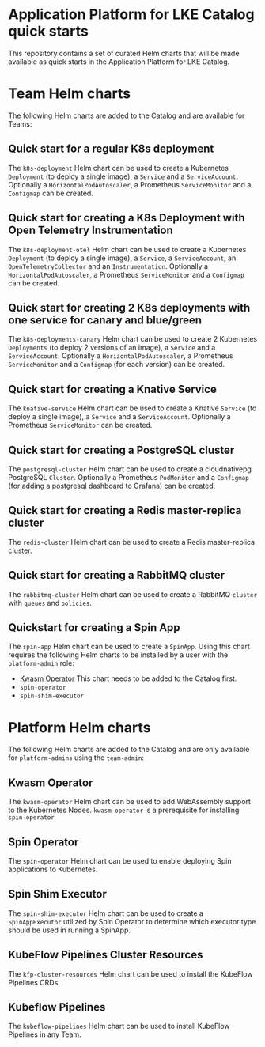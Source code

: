 # Application Platform for LKE Catalog quick starts

This repository contains a set of curated Helm charts that will be made available as quick starts in the Application Platform for LKE Catalog.

# Team Helm charts

The following Helm charts are added to the Catalog and are available for Teams:

## Quick start for a regular K8s deployment

The `k8s-deployment` Helm chart can be used to create a Kubernetes `Deployment` (to deploy a single image), a `Service` and a `ServiceAccount`. Optionally a `HorizontalPodAutoscaler`, a Prometheus `ServiceMonitor` and a `Configmap` can be created.

## Quick start for creating a K8s Deployment with Open Telemetry Instrumentation

The `k8s-deployment-otel` Helm chart can be used to create a Kubernetes `Deployment` (to deploy a single image), a `Service`, a `ServiceAccount`, an `OpenTelemetryCollector` and an `Instrumentation`. Optionally a `HorizontalPodAutoscaler`, a Prometheus `ServiceMonitor` and a `Configmap` can be created.

## Quick start for creating 2 K8s deployments with one service for canary and blue/green

The `k8s-deployments-canary` Helm chart can be used to create 2 Kubernetes `Deployments` (to deploy 2 versions of an image), a `Service` and a `ServiceAccount`. Optionally a `HorizontalPodAutoscaler`, a Prometheus `ServiceMonitor` and a `Configmap` (for each version) can be created.

## Quick start for creating a Knative Service

The `knative-service` Helm chart can be used to create a Knative `Service` (to deploy a single image), a `Service` and a  `ServiceAccount`. Optionally a Prometheus `ServiceMonitor` can be created.

## Quick start for creating a PostgreSQL cluster

The `postgresql-cluster` Helm chart can be used to create a cloudnativepg PostgreSQL `Cluster`. Optionally a Prometheus `PodMonitor` and a `Configmap` (for adding a postgresql dashboard to Grafana) can be created.

## Quick start for creating a Redis master-replica cluster

The `redis-cluster` Helm chart can be used to create a Redis master-replica cluster.

## Quick start for creating a RabbitMQ cluster

The `rabbitmq-cluster` Helm chart can be used to create a RabbitMQ `cluster` with `queues` and `policies`.

## Quickstart for creating a Spin App

The `spin-app` Helm chart can be used to create a `SpinApp`. Using this chart requires the following Helm charts to be installed by a user with the `platform-admin` role:

- [Kwasm Operator](https://github.com/KWasm/kwasm-operator/blob/kwasm-operator-chart-0.2.3/charts/kwasm-operator/Chart.yaml) This chart needs to be added to the Catalog first.
- `spin-operator`
- `spin-shim-executor`

# Platform Helm charts

The following Helm charts are added to the Catalog and are only available for `platform-admins` using the `team-admin`:

## Kwasm Operator

The `kwasm-operator` Helm chart can be used to add WebAssembly support to the Kubernetes Nodes. `kwasm-operator` is a prerequisite for installing `spin-operator`

## Spin Operator

The `spin-operator` Helm chart can be used to enable deploying Spin applications to Kubernetes.

## Spin Shim Executor

The `spin-shim-executor` Helm chart can be used to create a `SpinAppExecutor` utilized by Spin Operator to determine which executor type should be used in running a SpinApp.

## KubeFlow Pipelines Cluster Resources

The `kfp-cluster-resources` Helm chart can be used to install the KubeFlow Pipelines CRDs.

## Kubeflow Pipelines

The `kubeflow-pipelines` Helm chart can be used to install KubeFlow Pipelines in any Team.

